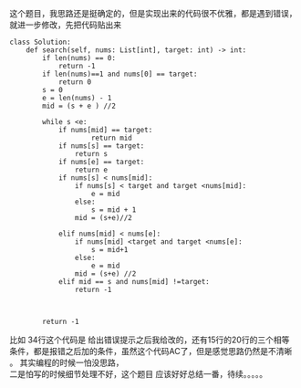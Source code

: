 这个题目，我思路还是挺确定的，但是实现出来的代码很不优雅，都是遇到错误，就进一步修改，先把代码贴出来

```
class Solution:
    def search(self, nums: List[int], target: int) -> int:
        if len(nums) == 0:
            return -1
        if len(nums)==1 and nums[0] == target:
            return 0
        s = 0
        e = len(nums) - 1
        mid = (s + e ) //2
        
        while s <e:
            if nums[mid] == target:
                    return mid
            if nums[s] == target:
                return s
            if nums[e] == target:
                return e
            if nums[s] < nums[mid]:
                if nums[s] < target and target <nums[mid]:
                    e = mid
                else:
                    s = mid + 1
                mid = (s+e)//2
               
            elif nums[mid] < nums[e]:
                if nums[mid] <target and target <nums[e]:
                    s = mid+1
                else:
                    e = mid
                mid = (s+e) //2
            elif mid == s and nums[mid] !=target:
                return -1
            
            
        
        return -1
```
比如 34行这个代码是 给出错误提示之后我给改的，还有15行的20行的三个相等条件，都是报错之后加的条件，虽然这个代码AC了，但是感觉思路仍然是不清晰 。 其实编程的时候一怕没思路，\
二是怕写的时候细节处理不好，这个题目 应该好好总结一番，待续。。。。。
















